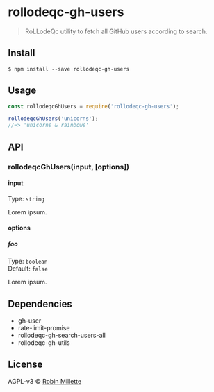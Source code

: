 # rollodeqc-gh-users
> RoLLodeQc utility to fetch all GitHub users according to search.

## Install
```
$ npm install --save rollodeqc-gh-users
```

## Usage
```js
const rollodeqcGhUsers = require('rollodeqc-gh-users');

rollodeqcGhUsers('unicorns');
//=> 'unicorns & rainbows'
```

## API
### rollodeqcGhUsers(input, [options])
#### input
Type: `string`

Lorem ipsum.

#### options
##### foo
Type: `boolean`<br>
Default: `false`

Lorem ipsum.

## Dependencies
* gh-user
* rate-limit-promise
* rollodeqc-gh-search-users-all
* rollodeqc-gh-utils

## License
AGPL-v3 © [Robin Millette](http://robin.millette.info)

